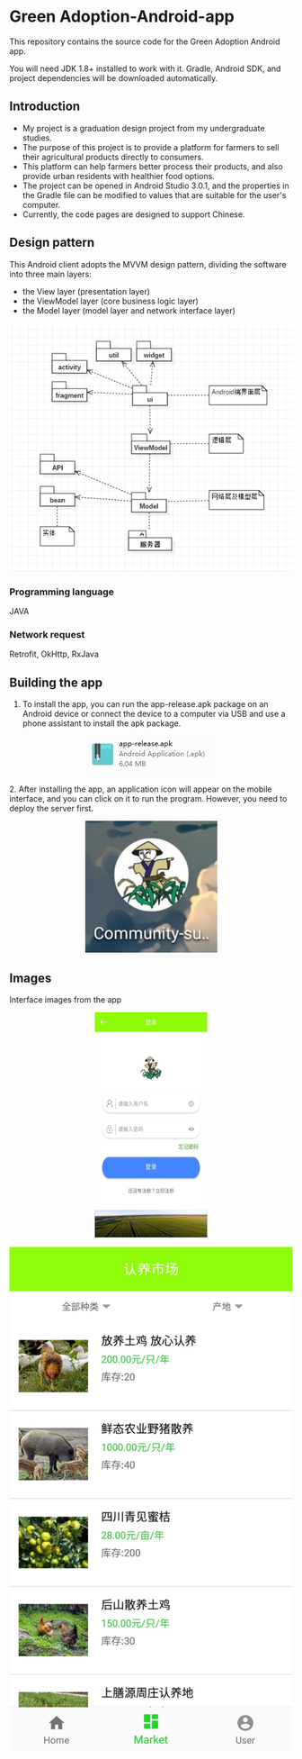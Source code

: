# Green Adoption-Android-app
This repository contains the source code for the Green Adoption Android app.  

You will need JDK 1.8+ installed to work with it. Gradle, Android SDK, and project dependencies will be downloaded automatically.

## Introduction
- My project is a graduation design project from my undergraduate studies. 
- The purpose of this project is to provide a platform for farmers to sell their agricultural products directly to consumers. 
- This platform can help farmers better process their products, and also provide urban residents with healthier food options.  
- The project can be opened in Android Studio 3.0.1, and the properties in the Gradle file can be modified to values that are suitable for the user's computer.
- Currently, the code pages are designed to support Chinese.

## Design pattern
This Android client adopts the MVVM design pattern, dividing the software into three main layers: 
- the View layer (presentation layer) 
- the ViewModel layer (core business logic layer)
- the Model layer (model layer and network interface layer)
<p align="center">
    <img src="/image/design.png" alt="design" />
</p>

### Programming language
JAVA

### Network request
Retrofit, OkHttp, RxJava

## Building the app
1. To install the app, you can run the app-release.apk package on an Android device or connect the device to a computer via USB and use a phone assistant to install the apk package.
<p align="center">
    <img src="/image/release.jpg" alt="release.apk" />
</p>
2. After installing the app, an application icon will appear on the mobile interface, and you can click on it to run the program. However, you need to deploy the server first.
<p align="center">
    <img src="/image/icon.jpg" alt="app icon" />
</p>

## Images

Interface images from the app

<p align="center">
    <img src="/image/login.jpg" alt="login" width="200" height="400" />
</p>

<p align="center">
    <img src="/image/goodslist.jpg" alt="good list" />
</p>
